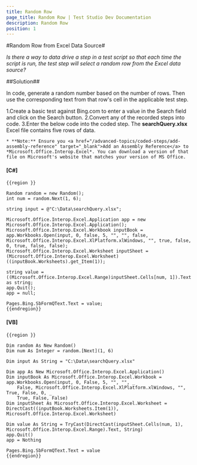```yaml
---
title: Random Row
page_title: Random Row | Test Studio Dev Documentation
description: Random Row
position: 1
---
```

#Random Row from Excel Data Source#

*Is there a way to data drive a step in a test script so that each time the script is run, the test step will select a random row from the Excel data source?*

##Solution##

In code, generate a random number based on the number of rows. Then use the corresponding text from that row's cell in the applicable test step.

1.Create a basic test against Bing.com to enter a value in the Search field and click on the Search button.
2.Convert any of the recorded steps into code.
3.Enter the below code into the coded step. The **searchQuery.xlsx** Excel file contains five rows of data.

	* **Note:** Ensure you <a href="/advanced-topics/coded-steps/add-assembly-reference" target="_blank">Add an Assembly Reference</a> to *Microsoft.Office.Interop.Excel*. You can download a version of that file on Microsoft's website that matches your version of MS Office.

#### __[C#]__

    {{region }}

    Random random = new Random();
    int num = random.Next(1, 6);
    
    string input = @"C:\Data\searchQuery.xlsx";
    
    Microsoft.Office.Interop.Excel.Application app = new Microsoft.Office.Interop.Excel.Application();
    Microsoft.Office.Interop.Excel.Workbook inputBook = app.Workbooks.Open(input, 0, false, 5, "", "", false, Microsoft.Office.Interop.Excel.XlPlatform.xlWindows, "", true, false, 0, true, false, false);
    Microsoft.Office.Interop.Excel.Worksheet inputSheet = (Microsoft.Office.Interop.Excel.Worksheet)((inputBook.Worksheets).get_Item(1));
                
    string value = ((Microsoft.Office.Interop.Excel.Range)inputSheet.Cells[num, 1]).Text as string;
    app.Quit();
    app = null;
    
    Pages.Bing.SbFormQText.Text = value;
    {{endregion}}

#### __[VB]__

    {{region }}

    Dim random As New Random()
    Dim num As Integer = random.[Next](1, 6)
    
    Dim input As String = "C:\Data\searchQuery.xlsx"
    
    Dim app As New Microsoft.Office.Interop.Excel.Application()
    Dim inputBook As Microsoft.Office.Interop.Excel.Workbook = app.Workbooks.Open(input, 0, False, 5, "", "", _
        False, Microsoft.Office.Interop.Excel.XlPlatform.xlWindows, "", True, False, 0, _
        True, False, False)
    Dim inputSheet As Microsoft.Office.Interop.Excel.Worksheet = DirectCast((inputBook.Worksheets.Item(1)), Microsoft.Office.Interop.Excel.Worksheet)
    
    Dim value As String = TryCast(DirectCast(inputSheet.Cells(num, 1), Microsoft.Office.Interop.Excel.Range).Text, String)
    app.Quit()
    app = Nothing
    
    Pages.Bing.SbFormQText.Text = value
    {{endregion}}

